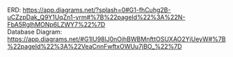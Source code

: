 ERD: https://app.diagrams.net/?splash=0#G1-fhCuhg2B-uCZzpDak_Q9Y1UqZn1-yrm#%7B%22pageId%22%3A%22N-FbA5RglhMONp6LZWY7%22%7D 
</br>
Database Diagram: https://app.diagrams.net/#G1lU98lJ0nOihBWBMnfttOSUXAO2YjUeyW#%7B%22pageId%22%3A%22VeaCnnFwftxOWUu7jBO_%22%7D
